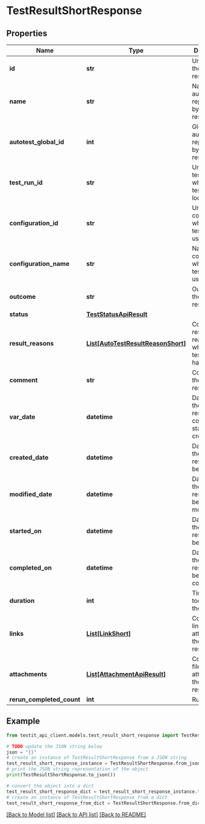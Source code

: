 # TestResultShortResponse


## Properties

Name | Type | Description | Notes
------------ | ------------- | ------------- | -------------
**id** | **str** | Unique ID of the test result | 
**name** | **str** | Name of autotest represented by the test result | 
**autotest_global_id** | **int** | Global ID of autotest represented by the test result | 
**test_run_id** | **str** | Unique ID of test run where the test result is located | 
**configuration_id** | **str** | Unique ID of configuration which the test result uses | 
**configuration_name** | **str** | Name of configuration which the test result uses | 
**outcome** | **str** | Outcome of the test result | [optional] 
**status** | [**TestStatusApiResult**](TestStatusApiResult.md) |  | [optional] 
**result_reasons** | [**List[AutoTestResultReasonShort]**](AutoTestResultReasonShort.md) | Collection of result reasons which the test result have | 
**comment** | **str** | Comment to the test result | [optional] 
**var_date** | **datetime** | Date when the test result was completed or started or created | 
**created_date** | **datetime** | Date when the test result has been created | 
**modified_date** | **datetime** | Date when the test result has been modified | [optional] 
**started_on** | **datetime** | Date when the test result has been started | [optional] 
**completed_on** | **datetime** | Date when the test result has been completed | [optional] 
**duration** | **int** | Time which it took to run the test | [optional] 
**links** | [**List[LinkShort]**](LinkShort.md) | Collection of links attached to the test result | 
**attachments** | [**List[AttachmentApiResult]**](AttachmentApiResult.md) | Collection of files attached to the test result | 
**rerun_completed_count** | **int** | Run count | 

## Example

```python
from testit_api_client.models.test_result_short_response import TestResultShortResponse

# TODO update the JSON string below
json = "{}"
# create an instance of TestResultShortResponse from a JSON string
test_result_short_response_instance = TestResultShortResponse.from_json(json)
# print the JSON string representation of the object
print(TestResultShortResponse.to_json())

# convert the object into a dict
test_result_short_response_dict = test_result_short_response_instance.to_dict()
# create an instance of TestResultShortResponse from a dict
test_result_short_response_from_dict = TestResultShortResponse.from_dict(test_result_short_response_dict)
```
[[Back to Model list]](../README.md#documentation-for-models) [[Back to API list]](../README.md#documentation-for-api-endpoints) [[Back to README]](../README.md)


